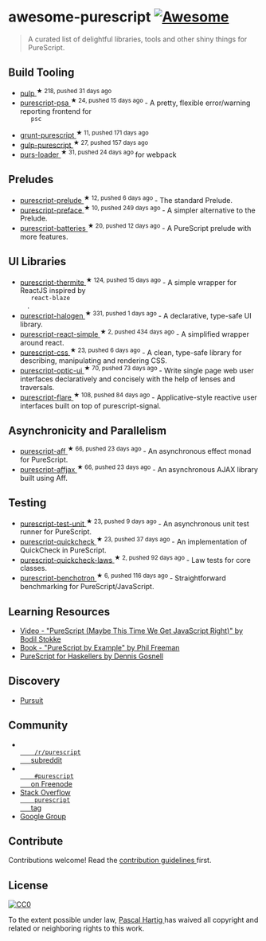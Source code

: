 <h1>
 awesome-purescript
 <a href="https://github.com/sindresorhus/awesome">
  <img alt="Awesome" src="https://cdn.rawgit.com/sindresorhus/awesome/d7305f38d29fed78fa85652e3a63e154dd8e8829/media/badge.svg"/>
 </a>
</h1>
<blockquote>
 <p>
  A curated list of delightful libraries, tools and other shiny things for PureScript.
 </p>
</blockquote>
<h2>
 Build Tooling
</h2>
<ul>
 <li>
  <a href="https://github.com/bodil/pulp">
   pulp
  </a>
  <sup>
   &#9733 218, pushed 31 days ago
  </sup>
 </li>
 <li>
  <a href="https://github.com/natefaubion/purescript-psa">
   purescript-psa
  </a>
  <sup>
   &#9733 24, pushed 15 days ago
  </sup>
  - A pretty, flexible error/warning reporting frontend for
  <code>
   psc
  </code>
 </li>
 <li>
  <a href="https://github.com/purescript-contrib/grunt-purescript">
   grunt-purescript
  </a>
  <sup>
   &#9733 11, pushed 171 days ago
  </sup>
 </li>
 <li>
  <a href="https://github.com/purescript-contrib/gulp-purescript">
   gulp-purescript
  </a>
  <sup>
   &#9733 27, pushed 157 days ago
  </sup>
 </li>
 <li>
  <a href="https://github.com/ethul/purs-loader">
   purs-loader
  </a>
  <sup>
   &#9733 31, pushed 24 days ago
  </sup>
  for webpack
 </li>
</ul>
<h2>
 Preludes
</h2>
<ul>
 <li>
  <a href="https://github.com/purescript/purescript-prelude">
   purescript-prelude
  </a>
  <sup>
   &#9733 12, pushed 6 days ago
  </sup>
  - The standard Prelude.
 </li>
 <li>
  <a href="https://github.com/paf31/purescript-preface">
   purescript-preface
  </a>
  <sup>
   &#9733 10, pushed 249 days ago
  </sup>
  - A simpler alternative to the Prelude.
 </li>
 <li>
  <a href="https://github.com/tfausak/purescript-batteries">
   purescript-batteries
  </a>
  <sup>
   &#9733 20, pushed 12 days ago
  </sup>
  - A PureScript prelude with more features.
 </li>
</ul>
<h2>
 UI Libraries
</h2>
<ul>
 <li>
  <a href="https://github.com/paf31/purescript-thermite">
   purescript-thermite
  </a>
  <sup>
   &#9733 124, pushed 15 days ago
  </sup>
  - A simple wrapper for ReactJS inspired by
  <code>
   react-blaze
  </code>
  .
 </li>
 <li>
  <a href="https://github.com/slamdata/purescript-halogen">
   purescript-halogen
  </a>
  <sup>
   &#9733 331, pushed 1 days ago
  </sup>
  - A declarative, type-safe UI library.
 </li>
 <li>
  <a href="https://github.com/joneshf/purescript-react-simple">
   purescript-react-simple
  </a>
  <sup>
   &#9733 2, pushed 434 days ago
  </sup>
  - A simplified wrapper around react.
 </li>
 <li>
  <a href="https://github.com/slamdata/purescript-css">
   purescript-css
  </a>
  <sup>
   &#9733 23, pushed 6 days ago
  </sup>
  - A clean, type-safe library for describing, manipulating and rendering CSS.
 </li>
 <li>
  <a href="https://github.com/zrho/purescript-optic-ui">
   purescript-optic-ui
  </a>
  <sup>
   &#9733 70, pushed 73 days ago
  </sup>
  - Write single page web user interfaces declaratively and concisely with the help of lenses and traversals.
 </li>
 <li>
  <a href="https://github.com/sharkdp/purescript-flare">
   purescript-flare
  </a>
  <sup>
   &#9733 108, pushed 84 days ago
  </sup>
  - Applicative-style reactive user interfaces built on top of purescript-signal.
 </li>
</ul>
<h2>
 Asynchronicity and Parallelism
</h2>
<ul>
 <li>
  <a href="https://github.com/slamdata/purescript-aff">
   purescript-aff
  </a>
  <sup>
   &#9733 66, pushed 23 days ago
  </sup>
  - An asynchronous effect monad for PureScript.
 </li>
 <li>
  <a href="https://github.com/slamdata/purescript-aff">
   purescript-affjax
  </a>
  <sup>
   &#9733 66, pushed 23 days ago
  </sup>
  - An asynchronous AJAX library built using Aff.
 </li>
</ul>
<h2>
 Testing
</h2>
<ul>
 <li>
  <a href="https://github.com/bodil/purescript-test-unit">
   purescript-test-unit
  </a>
  <sup>
   &#9733 23, pushed 9 days ago
  </sup>
  - An asynchronous unit test runner for PureScript.
 </li>
 <li>
  <a href="https://github.com/purescript/purescript-quickcheck">
   purescript-quickcheck
  </a>
  <sup>
   &#9733 23, pushed 37 days ago
  </sup>
  - An implementation of QuickCheck in PureScript.
 </li>
 <li>
  <a href="https://github.com/garyb/purescript-quickcheck-laws">
   purescript-quickcheck-laws
  </a>
  <sup>
   &#9733 2, pushed 92 days ago
  </sup>
  - Law tests for core classes.
 </li>
 <li>
  <a href="https://github.com/hdgarrood/purescript-benchotron">
   purescript-benchotron
  </a>
  <sup>
   &#9733 6, pushed 116 days ago
  </sup>
  - Straightforward benchmarking for PureScript/JavaScript.
 </li>
</ul>
<h2>
 Learning Resources
</h2>
<ul>
 <li>
  <a href="https://www.youtube.com/watch?v=yIlDBPiMb0o">
   Video - "PureScript (Maybe This Time We Get JavaScript Right)" by Bodil Stokke
  </a>
 </li>
 <li>
  <a href="https://leanpub.com/purescript/read">
   Book - "PureScript by Example" by Phil Freeman
  </a>
 </li>
 <li>
  <a href="http://www.arow.info/blog/posts/2015-12-17-purescript-intro.html">
   PureScript for Haskellers by Dennis Gosnell
  </a>
 </li>
</ul>
<h2>
 Discovery
</h2>
<ul>
 <li>
  <a href="http://pursuit.purescript.org/">
   Pursuit
  </a>
 </li>
</ul>
<h2>
 Community
</h2>
<ul>
 <li>
  <a href="http://www.reddit.com/r/purescript">
   <code>
    /r/purescript
   </code>
   subreddit
  </a>
 </li>
 <li>
  <a href="http://webchat.freenode.net/?channels=purescript">
   <code>
    #purescript
   </code>
   on Freenode
  </a>
 </li>
 <li>
  <a href="http://stackoverflow.com/questions/tagged/purescript">
   Stack Overflow
   <code>
    purescript
   </code>
   tag
  </a>
 </li>
 <li>
  <a href="https://groups.google.com/forum/#!forum/purescript">
   Google Group
  </a>
 </li>
</ul>
<h2>
 Contribute
</h2>
<p>
 Contributions welcome! Read the
 <a href="contributing.md">
  contribution guidelines
 </a>
 first.
</p>
<h2>
 License
</h2>
<p>
 <a href="http://creativecommons.org/publicdomain/zero/1.0/">
  <img alt="CC0" src="http://i.creativecommons.org/p/zero/1.0/88x31.png"/>
 </a>
</p>
<p>
 To the extent possible under law,
 <a href="https://passy.me/">
  Pascal Hartig
 </a>
 has waived all copyright and related or neighboring rights to this work.
</p>
